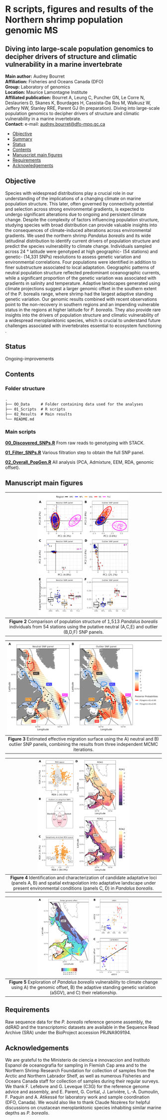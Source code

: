 # R scripts, figures and results of the Northern shrimp population genomic MS
## Diving into large-scale  population genomics to decipher drivers of structure and climatic vulnerability in a marine invertebrate


__Main author:__  Audrey Bourret  
__Affiliation:__  Fisheries and Oceans Canada (DFO)   
__Group:__        Laboratory of genomics   
__Location:__     Maurice Lamontagne Institute  
__Affiliated publication:__ Bourret A, Leung C, Puncher GN, Le Corre N, Deslauriers D, Skanes K, Bourdages H, Cassista-Da Ros M, Walkusz W, Jeffery NW, Stanley RRE, Parent GJ (In preparation). Diving into large-scale  population genomics to decipher drivers of structure and climatic vulnerability in a marine invertebrate.  
__Contact:__      e-mail: audrey.bourret@dfo-mpo.gc.ca

- [Objective](#objective)
- [Summary](#summary)
- [Status](#status)
- [Contents](#contents)
- [Manuscript main figures](#manuscript-main-figures)
- [Requirements](#requirements)
- [Acknowledgements](#acknowledgements)

## Objective

Species with widespread distributions play a crucial role in our understanding of the implications of a changing climate on marine population structure. This later, often governed by connectivity potential and selection across strong environmental gradients, is expected to undergo significant alterations due to ongoing and persistent climate change. Despite the complexity of factors influencing population structure, studying species with broad distribution can provide valuable insights into the consequences of climate-induced alterations across environmental gradients. We used the northern shrimp *Pandalus borealis* and its wide latitudinal distribution to identify current drivers of population structure and predict the species vulnerability to climate change. Individuals sampled across 24 ° latitude were genotyped at high geographic- (54 stations) and genetic- (14,331 SNPs) resolutions to assess genetic variation and environmental correlations. Four populations were identified in addition to finer substructure associated to local adaptation. Geographic patterns of neutral population structure  reflected predominant oceanographic currents, while a significant proportion of the genetic variation was associated with gradients in salinity and temperature. Adaptive landscapes generated using climate projections suggest a larger genomic offset in the southern extent of the P. borealis range, where shrimp had the largest adaptive standing genetic variation. Our genomic results combined with recent  observations  point to the non-recovery in southern regions and an impending vulnerable status in the regions at higher latitude for *P. borealis*. They also provide rare insights into the drivers of population structure and climatic vulnerability of a widespread meroplanktonic species, which is crucial to understand future challenges associated with invertebrates essential to ecosystem functioning .

## Status
Ongoing-improvements

## Contents
### Folder structure

    .
    ├── OO_Data     # Folder containing data used for the analyses 
    ├── 01_Scripts  # R scripts  
    ├── 02_Results  # Main results      
    └── README.md

### Main scripts

[**00_Discovered_SNPs.R**](01_Scripts/00_Discovered_SNPs.R) From raw reads to genotyping with STACK.

[**01_Filter_SNPs.R**](01_Scripts/01_Filter_SNPs.R) Various filtration step to obtain the full SNP panel. 

[**02_Overall_PopGen.R**](01_Scripts/02_Overall_PopGen.R) All analysis (PCA, Admixture, EEM, RDA, genomic offset).

## Manuscript main figures

| <img src="02_Results/01_Overall_PopGen/PopStruct_NeutralvsOutliers_20231006.png" width=60% height=60%> |
|:--:| 
| **Figure 2** Comparison of population structure of 1,513 *Pandalus borealis* individuals from 54 stations using the putative neutral (A,C,E) and outlier (B,D,F) SNP panels. |

| <img src="02_Results/01_Overall_PopGen/EEMS_migration_20231006.png" width=100% height=100%> |
|:--:| 
| **Figure 3** Estimated effective migration surface using the A) neutral and B) outlier SNP panels, combining the results from three independent MCMC iterations.  |

| <img src="02_Results/01_Overall_PopGen/Adaptative.landscape_BIG3.png" width=60% height=60%> |
|:--:| 
| **Figure 4** Identification and characterization of candidate adaptative loci (panels A, B) and spatial extrapolation into adaptative landscape under present environmental conditions (panels C, D) in *Pandalus borealis*. |


| <img src="02_Results/01_Overall_PopGen/Fig6_evolution_20231017.png" width=60% height=60%> |
|:--:| 
| **Figure 5** Exploration of *Pandalus borealis* vulnerability to climate change using A) the genomic offset, B) the adaptive standing genetic variation (aSGV), and C) their relationship. |


## Requirements
Raw sequence data for the *P. borealis* reference genome assembly, the ddRAD and the transcriptomic datasets are available in the Sequence Read Archive (SRA) under the BioProject accession PRJNA909194. 

## Acknowledgements
We are grateful to the Ministerio de ciencia e innovaccion and Instituto Espanol de oceanografia for sampling in Flemish Cap area and to the Northern Shrimp Research Foundation for collection of samples from the Arctic and Northern Labrador Shelf, as well as numerous Fisheries and Oceans Canada staff for collection of samples during their regular surveys. We thank F. Lefebvre and G. Leveque (C3G) for the reference genome advice and  assembly, and E. Parent, G. Cortial, J. Larivière, L.-A. Dumoulin, F. Paquin and A. Atikessé for laboratory work and sample coordination (DFO, Canada). We would also like to thank Claude Nozères for helpful discussions on crustacean meroplanktonic species inhabiting similar marine depths as *P. borealis*.

